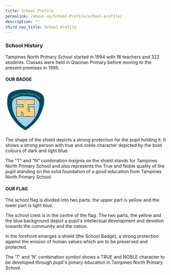 ```yaml
---
title: School Profile
permalink: /about-us/School-Profile/school-profile/
description: ""
third_nav_title: School Profile
---
```


### **School History**

Tampines North Primary School started in 1994 with 18 teachers and 322 students. Classes were held in Qiaonan Primary before moving to the present premises in 1995.


#### **OUR BADGE**

<img src="/images/Our%20Badge.png" 
     style="width:25%">

The shape of the shield depicts a strong protection for the pupil holding it. It shows a strong person with true and noble character depicted by the bold colours of dark and light blue.

The "T" and "N" combination insignia on the shield stands for Tampines North Primary School and also represents the True and Noble quality of the pupil standing on the solid foundation of a good education from Tampines North Primary School.

#### **OUR FLAG**

The school flag is divided into two parts: the upper part is yellow and the lower part is light blue.

The school crest is in the centre of the flag. The two parts, the yellow and the blue background depict a pupil's intellectual development and devotion towards the community and the nation.

In the forefront emerges a shield (the School Badge), a strong protection against the erosion of human values which are to be preserved and protected.

The 'T' and 'N' combination symbol shows a TRUE and NOBLE character to be developed through pupil's pimary education in Tampines North Primary School.